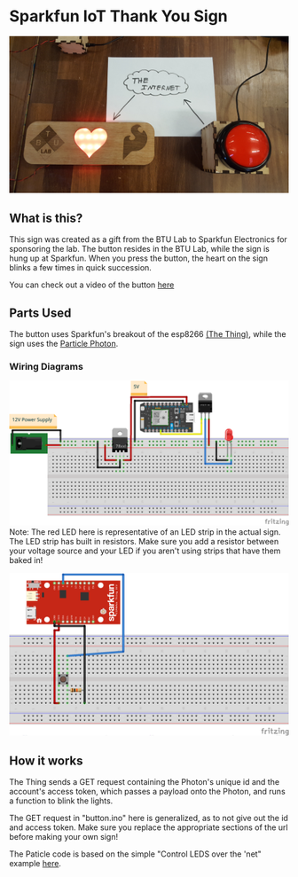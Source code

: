 # Sparkfun IoT Thank You Sign
![An Internet connected sign with a matching red button.](images/sign.jpg)

## What is this?

This sign was created as a gift from the BTU Lab to Sparkfun Electronics for sponsoring the lab. The button resides in the BTU Lab, while the sign is hung up at Sparkfun. When you press the button, the heart on the sign blinks a few times in quick succession.

You can check out a video of the button [here](https://www.youtube.com/watch?v=_E-BaDbq4Dw)

## Parts Used
The button uses Sparkfun's breakout of the esp8266 [(The Thing)](https://www.sparkfun.com/products/13231), while the sign uses the [Particle Photon](https://www.particle.io/products/hardware/photon-wifi-dev-kit).

### Wiring Diagrams
![The wiring diagram for the sign](images/photon.png)
Note: The red LED here is representative of an LED strip in the actual sign. The LED strip has built in resistors. Make sure you add a resistor between your voltage source and your LED if you aren't using strips that have them baked in!

![The wiring diagram for the button](images/thing.png) 

## How it works
The Thing sends a GET request containing the Photon's unique id and the account's access token, which passes a payload onto the Photon, and runs a function to blink the lights.

The GET request in "button.ino" here is generalized, as to not give out the id and access token. Make sure you replace the appropriate sections of the url before making your own sign!

The Paticle code is based on the simple "Control LEDS over the 'net" example [here](https://docs.particle.io/guide/getting-started/examples/core/).
